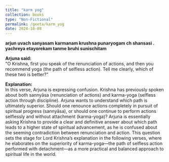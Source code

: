 ```yaml
---
title: "karm yog"
collection: books
type: "Non-Fictional"
permalink: /geeta/karm_yog
date: 2024-10-08
---
```



**arjun uvach
sanyasam karmanam krushna punaryogam ch shansasi .
yachreya etayorekam tanme bruhi sunischitam**     

**Arjuna said:**      
"O Krishna, first you speak of the renunciation of actions, and then you recommend yoga (the path of selfless action). Tell me clearly, which of these two is better?"

**Explanation:**        
In this verse, Arjuna is expressing confusion. Krishna has previously spoken about both sannyāsa (renunciation of actions) and karma-yoga (selfless action through discipline). Arjuna wants to understand which path is ultimately superior. Should one renounce actions completely in pursuit of spiritual progress (sannyāsa), or should one continue to perform actions selflessly and without attachment (karma-yoga)?
Arjuna is essentially asking Krishna to provide a clear and definitive answer about which path leads to a higher state of spiritual advancement, as he is confused about the seeming contradiction between renunciation and action.
This question sets the stage for Lord Krishna’s explanation in the following verses, where he elaborates on the superiority of karma-yoga—the path of selfless action performed with detachment—as a more practical and balanced approach to spiritual life in the world.
